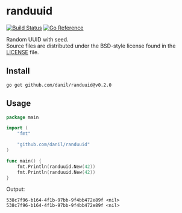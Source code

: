 randuuid
========

[![Build Status](https://cloud.drone.io/api/badges/danil/randuuid/status.svg)](https://cloud.drone.io/danil/randuuid)
[![Go Reference](https://pkg.go.dev/badge/github.com/danil/randuuid.svg)](https://pkg.go.dev/github.com/danil/randuuid)

Random UUID with seed.  
Source files are distributed under the BSD-style license
found in the [LICENSE](./LICENSE) file.

Install
-------

    go get github.com/danil/randuuid@v0.2.0

Usage
-----

```go
package main

import (
    "fmt"

    "github.com/danil/randuuid"
)

func main() {
    fmt.Println(randuuid.New(42))
    fmt.Println(randuuid.New(42))
}
```

Output:

    538c7f96-b164-4f1b-97bb-9f4bb472e89f <nil>
    538c7f96-b164-4f1b-97bb-9f4bb472e89f <nil>
